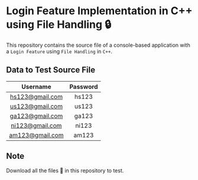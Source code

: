 # Login Feature Implementation in C++ using File Handling 🔒

This repository contains the source file of a console-based application with a `Login Feature` using `File Handling` in `C++`.

## Data to Test Source File

|    Username     | Password |
| :-------------: | :------: |
| hs123@gmail.com |  hs123   |
| us123@gmail.com |  us123   |
| ga123@gmail.com |  ga123   |
| ni123@gmail.com |  ni123   |
| am123@gmail.com |  am123   |

## Note

Download all the files 📂 in this repository to test.
